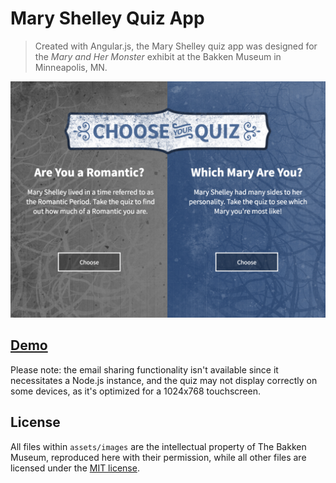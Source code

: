 # Mary Shelley Quiz App

> Created with Angular.js, the Mary Shelley quiz app was designed for the *Mary and Her Monster* exhibit at the Bakken Museum in Minneapolis, MN.

<img src="https://github.com/blakesoftware-spring2016/bakken-quiz/raw/master/screenshot.png" width="600" />

## <a href="http://blakesoftware-spring2016.github.io/bakken-quiz/#/touchBegin" target="_blank">Demo</a>

Please note: the email sharing functionality isn't available since it necessitates a Node.js instance, and the quiz may not display correctly on some devices, as it's optimized for a 1024x768 touchscreen.

## License

All files within `assets/images` are the intellectual property of The Bakken Museum, reproduced here with their permission, while all other files are licensed under the [MIT license](https://github.com/blakesoftware-spring2016/bakken-quiz/raw/master/LICENSE.md).
